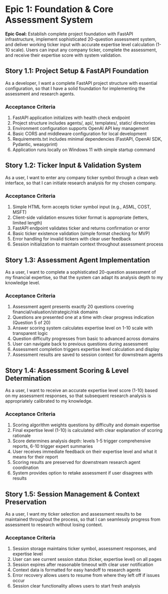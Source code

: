 # Epic 1: Foundation & Core Assessment System

**Epic Goal:** Establish complete project foundation with FastAPI infrastructure, implement sophisticated 20-question assessment system, and deliver working ticker input with accurate expertise level calculation (1-10 scale). Users can input any company ticker, complete the assessment, and receive their expertise score with system validation.

## Story 1.1: Project Setup & FastAPI Foundation
As a developer,
I want a complete FastAPI project structure with essential configuration,
so that I have a solid foundation for implementing the assessment and research agents.

### Acceptance Criteria
1. FastAPI application initializes with health check endpoint
2. Project structure includes agents/, api/, templates/, static/ directories
3. Environment configuration supports OpenAI API key management
4. Basic CORS and middleware configuration for local development
5. Requirements.txt includes minimal dependencies (FastAPI, OpenAI SDK, Pydantic, weasyprint)
6. Application runs locally on Windows 11 with simple startup command

## Story 1.2: Ticker Input & Validation System
As a user,
I want to enter any company ticker symbol through a clean web interface,
so that I can initiate research analysis for my chosen company.

### Acceptance Criteria
1. Simple HTML form accepts ticker symbol input (e.g., ASML, COST, MSFT)
2. Client-side validation ensures ticker format is appropriate (letters, limited length)
3. FastAPI endpoint validates ticker and returns confirmation or error
4. Basic ticker existence validation (simple format checking for MVP)
5. Error handling for invalid tickers with clear user feedback
6. Session initialization to maintain context throughout assessment process

## Story 1.3: Assessment Agent Implementation
As a user,
I want to complete a sophisticated 20-question assessment of my financial expertise,
so that the system can adapt its analysis depth to my knowledge level.

### Acceptance Criteria
1. Assessment agent presents exactly 20 questions covering financial/valuation/strategic/risk domains
2. Questions are presented one at a time with clear progress indication (Question 5 of 20)
3. Answer scoring system calculates expertise level on 1-10 scale with transparent logic
4. Question difficulty progresses from basic to advanced across domains
5. User can navigate back to previous questions during assessment
6. Assessment completion triggers expertise level calculation and display
7. Assessment results are saved to session context for downstream agents

## Story 1.4: Assessment Scoring & Level Determination
As a user,
I want to receive an accurate expertise level score (1-10) based on my assessment responses,
so that subsequent research analysis is appropriately calibrated to my knowledge.

### Acceptance Criteria
1. Scoring algorithm weights questions by difficulty and domain expertise
2. Final expertise level (1-10) is calculated with clear explanation of scoring rationale
3. Score determines analysis depth: levels 1-5 trigger comprehensive reports, 6-10 trigger expert summaries
4. User receives immediate feedback on their expertise level and what it means for their report
5. Scoring results are preserved for downstream research agent coordination
6. System provides option to retake assessment if user disagrees with results

## Story 1.5: Session Management & Context Preservation
As a user,
I want my ticker selection and assessment results to be maintained throughout the process,
so that I can seamlessly progress from assessment to research without losing context.

### Acceptance Criteria
1. Session storage maintains ticker symbol, assessment responses, and expertise level
2. User can see current session status (ticker, expertise level) on all pages
3. Session expires after reasonable timeout with clear user notification
4. Context data is formatted for easy handoff to research agents
5. Error recovery allows users to resume from where they left off if issues occur
6. Session clear functionality allows users to start fresh analysis
